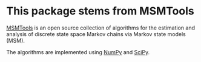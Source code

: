 # This package stems from MSMTools

[MSMTools](github.com/markovmodel/msmtools) is an open source collection of algorithms for the estimation
and analysis of discrete state space Markov chains via Markov state
models (MSM).

The algorithms are implemented using [NumPy](http://www.numpy.org/) and [SciPy](http://www.scipy.org>).
